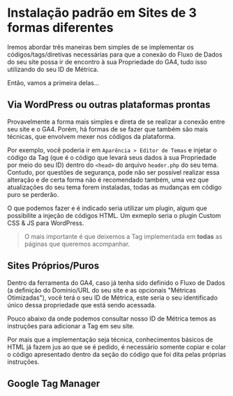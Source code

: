 # Instalação padrão em Sites de 3 formas diferentes

Iremos abordar três maneiras bem simples de se implementar os códigos/tags/diretivas necessárias para que a conexão do Fluxo de Dados do seu site possa ir de encontro à sua Propriedade do GA4, tudo isso utilizando do seu ID de Métrica.

Então, vamos a primeira delas...

## Via WordPress ou outras plataformas prontas

Provavelmente a forma mais simples e direta de se realizar a conexão entre seu site e o GA4. Porém, há formas de se fazer que também são mais técnicas, que envolvem mexer nos códigos da plataforma.

Por exemplo, você poderia ir em `Aparência > Editor de Temas` e injetar o código da Tag (que é o código que levará seus dados à sua Propriedade por meio do seu ID) dentro do `<head>` do arquivo `header.php` do seu tema. Contudo, por questões de segurança, pode não ser possível realizar essa alteração e de certa forma não é recomendado também, uma vez que atualizações do seu tema forem instaladas, todas as mudanças em código puro se perderão.

O que podemos fazer e é indicado seria utilizar um plugin, algum que possibilite a injeção de códigos HTML. Um exmeplo seria o plugin Custom CSS & JS para WordPress.

> O mais importante é que deixemos a Tag implementada em __todas__ as páginas que queremos acompanhar.

## Sites Próprios/Puros

Dentro da ferramenta do GA4, caso já tenha sido definido o Fluxo de Dados (a definição do Domínio/URL do seu site e as opcionais "Métricas Otimizadas"), você terá o seu ID de Métrica, este seria o seu identificado único dessa propriedade que está sendo acessada.

Pouco abaixo da onde podemos consultar nosso ID de Métrica temos as instruções para adicionar a Tag em seu site.

Por mais que a implementação seja técnica, conhecimentos básicos de HTML já fazem jus ao que se é pedido, é necessário somente copiar e colar o código apresentado dentro da seção do código que foi dita pelas próprias instruções.

## Google Tag Manager

